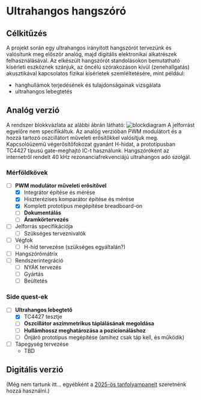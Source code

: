 # Ultrahangos hangszóró

## Célkitűzés 
A projekt során egy ultrahangos irányított hangszórót tervezünk és valósítunk meg először analóg, majd digitális elektronikai alkatrészek felhasználásával.
Az elkészült hangszórót standolásokon bemutatható kísérleti eszköznek szánjuk, az öncélú szórakozáson kívül (zenehallgatás) akusztikával kapcsolatos fizikai kísérletek szemléltetésére, mint például:
- hanghullámok terjedésének és tulajdonságainak vizsgálata
- ultrahangos lebegtetés

## Analóg verzió
A rendszer blokkvázlata az alábbi ábrán látható:
![blockdiagram](https://github.com/user-attachments/assets/28c76410-812d-485c-b464-9e39f947d41e)
A jelforrást egyelőre nem specifikáltuk.
Az analóg verzióban PWM modulátort és a hozzá tartozó oszcillátort műveleti erősítőkkel valósítjuk meg.
Kapcsolóüzemű végerősítőfokozat gyanánt H-hidat, a prototípusban TC4427 típusú gate-meghajtó IC-t használunk. Hangszóróként az internetről rendelt 40 kHz rezonanciafrekvenciájú ultrahangos adó szolgál.

### Mérföldkövek

- [ ] **PWM modulátor műveleti erősítővel**
  - [X] Integrátor építése és mérése
  - [X] Hiszterézises komparátor építése és mérése
  - [X] Komplett prototípus megépítése breadboard-on
  - [ ] **Dokumentálás**
  - [ ] **Áramkörtervezés**
- [ ] Jelforrás specifikációja
  - [ ] Szükséges terveznivalók
- [ ] Végfok
  - [ ] H-híd tervezése (szükséges egyáltalán?)
- [ ] Hangszórómátrix
- [ ] Rendszerintegráció
  - [ ] NYÁK tervezés
  - [ ] Gyártás
  - [ ] Beültetés

### Side quest-ek
- [ ] **Ultrahangos lebegtető**
  - [X] TC4427 tesztje
  - [ ] **Oszcillátor aszimmetrikus táplálásának megoldása**
  - [ ] **Hullámhossz meghatározása a pozicionáláshoz**
  - [ ] Önjáró prototípus megépítése (amihez csak táp kell, és működik)
- [ ] Tápegység tervezése
  - TBD

## Digitális verzió
(Még nem tartunk itt... egyébként a [2025-ös tanfolyampanelt](https://github.com/simonyiszk/sem-armpanel-2025) szeretnénk hozzá használni.)
